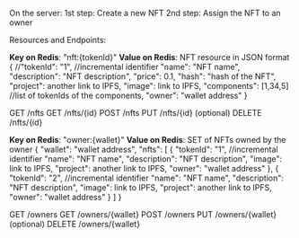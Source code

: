 On the server:
1st step: Create a new NFT
2nd step: Assign the NFT to an owner

Resources and Endpoints:

**Key on Redis**: "nft:{tokenId}"
**Value on Redis**: NFT resource in JSON format
{
    //"tokenId": "1", //incremental identifier
    "name": "NFT name",
    "description": "NFT description",
    "price": 0.1,
    "hash": "hash of the NFT",
    "project": another link to IPFS,
    "image": link to IPFS,
    "components": [1,34,5] //list of tokenIds of the components,
    "owner": "wallet address"
}



GET /nfts
GET /nfts/{id}
POST /nfts
PUT /nfts/{id} (optional)
DELETE /nfts/{id}


**Key on Redis**: "owner:{wallet}"
**Value on Redis**: SET of NFTs owned by the owner
{
    "wallet": "wallet address",
    "nfts": [
        {
            "tokenId": "1", //incremental identifier
            "name": "NFT name",
            "description": "NFT description",
            "image": link to IPFS,
            "project": another link to IPFS,
            "owner": "wallet address"
        },
        {
            "tokenId": "2", //incremental identifier
            "name": "NFT name",
            "description": "NFT description",
            "image": link to IPFS,
            "project": another link to IPFS,
            "owner": "wallet address"
        }
    ]
}

GET /owners 
GET /owners/{wallet}
POST /owners
PUT /owners/{wallet} (optional)
DELETE /owners/{wallet}



